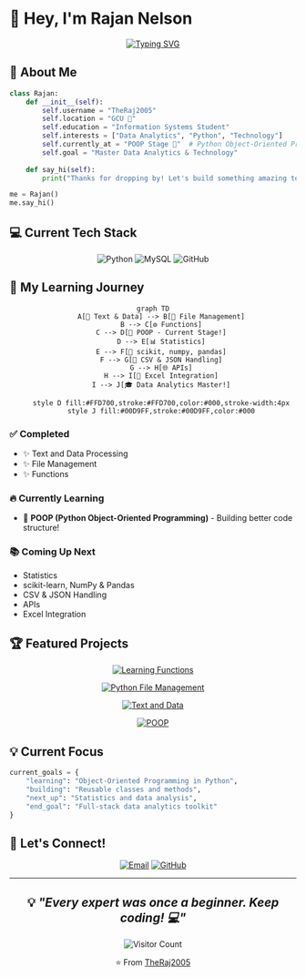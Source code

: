 # 👋 Hey, I'm Rajan Nelson

<div align="center">
  
[![Typing SVG](https://readme-typing-svg.demolab.com?font=Fira+Code&size=24&duration=3000&pause=1000&color=00D9FF&center=true&vCenter=true&width=435&lines=Data+Analytics+Enthusiast;Information+Systems+Student;Python+Developer;Learning+One+Step+at+a+Time)](https://git.io/typing-svg)

</div>

## 🚀 About Me

```python
class Rajan:
    def __init__(self):
        self.username = "TheRaj2005"
        self.location = "GCU 📍"
        self.education = "Information Systems Student"
        self.interests = ["Data Analytics", "Python", "Technology"]
        self.currently_at = "POOP Stage 💩"  # Python Object-Oriented Programming!
        self.goal = "Master Data Analytics & Technology"
    
    def say_hi(self):
        print("Thanks for dropping by! Let's build something amazing together 🚀")

me = Rajan()
me.say_hi()
```

## 💻 Current Tech Stack

<div align="center">

![Python](https://img.shields.io/badge/Python-3776AB?style=for-the-badge&logo=python&logoColor=white)
![MySQL](https://img.shields.io/badge/MySQL-4479A1?style=for-the-badge&logo=mysql&logoColor=white)
![GitHub](https://img.shields.io/badge/GitHub-181717?style=for-the-badge&logo=github&logoColor=white)

</div>

## 🎯 My Learning Journey

<div align="center">

```mermaid
graph TD
    A[📝 Text & Data] --> B[📁 File Management]
    B --> C[⚙️ Functions]
    C --> D[💩 POOP - Current Stage!]
    D --> E[📊 Statistics]
    E --> F[🔢 scikit, numpy, pandas]
    F --> G[📄 CSV & JSON Handling]
    G --> H[🌐 APIs]
    H --> I[📗 Excel Integration]
    I --> J[🎓 Data Analytics Master!]
    
    style D fill:#FFD700,stroke:#FFD700,color:#000,stroke-width:4px
    style J fill:#00D9FF,stroke:#00D9FF,color:#000
```

</div>

### ✅ Completed
- ✨ Text and Data Processing
- ✨ File Management
- ✨ Functions

### 🔥 Currently Learning
- 💩 **POOP (Python Object-Oriented Programming)** - Building better code structure!

### 📚 Coming Up Next
- Statistics
- scikit-learn, NumPy & Pandas
- CSV & JSON Handling
- APIs
- Excel Integration

## 🏆 Featured Projects

<div align="center">

[![Learning Functions](https://github-readme-stats.vercel.app/api/pin/?username=TheRaj2005&repo=learning-functions&theme=tokyonight&hide_border=true&bg_color=0D1117&title_color=00D9FF&icon_color=00D9FF)](https://github.com/TheRaj2005/learning-functions)

[![Python File Management](https://github-readme-stats.vercel.app/api/pin/?username=TheRaj2005&repo=Python-Projects--File-Management-&theme=tokyonight&hide_border=true&bg_color=0D1117&title_color=00D9FF&icon_color=00D9FF)](https://github.com/TheRaj2005/Python-Projects--File-Management-)

[![Text and Data](https://github-readme-stats.vercel.app/api/pin/?username=TheRaj2005&repo=Python-Projects--Text-And-Data&theme=tokyonight&hide_border=true&bg_color=0D1117&title_color=00D9FF&icon_color=00D9FF)](https://github.com/TheRaj2005/Python-Projects--Text-And-Data)

[![POOP](https://github-readme-stats.vercel.app/api/pin/?username=TheRaj2005&repo=POOP&theme=tokyonight&hide_border=true&bg_color=0D1117&title_color=00D9FF&icon_color=00D9FF)](https://github.com/TheRaj2005/POOP)

</div>

## 💡 Current Focus

```python
current_goals = {
    "learning": "Object-Oriented Programming in Python",
    "building": "Reusable classes and methods",
    "next_up": "Statistics and data analysis",
    "end_goal": "Full-stack data analytics toolkit"
}
```

## 🤝 Let's Connect!

<div align="center">

[![Email](https://img.shields.io/badge/Email-TheRaj2005@outlook.com-00D9FF?style=for-the-badge&logo=microsoft-outlook&logoColor=white)](mailto:TheRaj2005@outlook.com)
[![GitHub](https://img.shields.io/badge/GitHub-TheRaj2005-00D9FF?style=for-the-badge&logo=github&logoColor=white)](https://github.com/TheRaj2005)

</div>

---

<div align="center">
  
## 💡 *"Every expert was once a beginner. Keep coding! 💻"*

![Visitor Count](https://profile-counter.glitch.me/TheRaj2005/count.svg)

⭐️ From [TheRaj2005](https://github.com/TheRaj2005)

</div>
